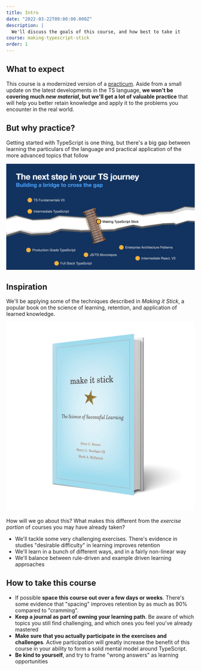 ```yaml
---
title: Intro
date: "2022-03-22T09:00:00.000Z"
description: |
  We'll discuss the goals of this course, and how best to take it
course: making-typescript-stick
order: 1
---
```


## What to expect

This course is a modernized version of a [practicum](https://en.wikipedia.org/wiki/Practicum).
Aside from a small update on the latest developments in the TS language,
**we won't be covering much _new material_, but we'll get a lot of valuable
practice** that will help you better retain knowledge and apply it to the
problems you encounter in the real world.

## But why practice?

Getting started with TypeScript is one thing, but there's a big gap between
learning the particulars of the language and practical application of the more
advanced topics that follow

![Making TypeScript Stick](./Making-TypeScript-Stick.001.jpeg)

## Inspiration

We'll be applying some of the techniques described in _Making it Stick_, a popular
book on the science of learning, retention, and application of learned knowledge.

![Making it stick book cover](making-it-stick.jpeg)

How will we go about this? What makes this different from the _exercise portion_
of courses you may have already taken?

- We'll tackle some very challenging exercises. There's evidence in studies
  "desirable difficulty" in learning improves retention
- We'll learn in a bunch of different ways, and in a fairly non-linear way
- We'll balance between rule-driven and example driven learning approaches

## How to take this course

- If possible **space this course out over a few days or weeks**. There's some
  evidence that "spacing" improves retention by as much as 90% compared to "cramming".
- **Keep a journal as part of owning your learning path**. Be aware of which
  topics you still find challenging, and which ones you feel you've already mastered
- **Make sure that you actually participate in the exercises and challenges**.
  Active participation will greatly increase the benefit of this course in your
  ability to form a solid mental model around TypeScript.
- **Be kind to yourself**, and try to frame "wrong answers" as learning opportunities
